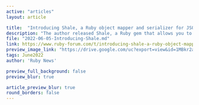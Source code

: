 ```yaml
---
active: "articles"
layout: article

title:  "Introducing Shale, a Ruby object mapper and serializer for JSON, YAML and XML"
description: "The author released Shale, a Ruby gem that allows you to parse JSON, YAML and XML and convert it into Ruby data structures, as well as serialize your Ruby data model to JSON, YAML or XML."
file: "2022-06-05-Introducing-Shale.md"
link: https://www.ruby-forum.com/t/introducing-shale-a-ruby-object-mapper-and-serializer-for-json-yaml-and-xml/262966
preview_image_link: "https://drive.google.com/uc?export=view&id=1MBkr2agnQ_EWRaJO2wdrTeSRRSA_PHtm"
tags: June2022
author: 'Ruby News'

preview_full_background: false
preview_blur: true

article_preview_blur: true
round_borders: false
---
```

